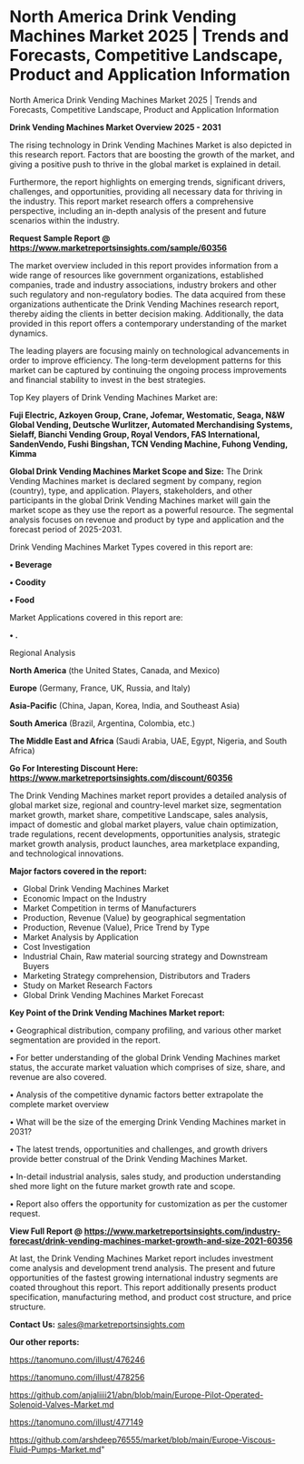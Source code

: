 # North America Drink Vending Machines Market 2025 | Trends and Forecasts, Competitive Landscape, Product and Application Information
North America Drink Vending Machines Market 2025 | Trends and Forecasts, Competitive Landscape, Product and Application Information

<Strong> Drink Vending Machines Market Overview 2025 - 2031</strong>

The rising technology in Drink Vending Machines Market is also depicted in this research report. Factors that are boosting the growth of the market, and giving a positive push to thrive in the global market is explained in detail.

Furthermore, the report highlights on emerging trends, significant drivers, challenges, and opportunities, providing all necessary data for thriving in the industry. This report market research offers a comprehensive perspective, including an in-depth analysis of the present and future scenarios within the industry.

<strong>Request Sample Report @ <a href=https://www.marketreportsinsights.com/sample/60356>https://www.marketreportsinsights.com/sample/60356</a></strong>

The market overview included in this report provides information from a wide range of resources like government organizations, established companies, trade and industry associations, industry brokers and other such regulatory and non-regulatory bodies. The data acquired from these organizations authenticate the Drink Vending Machines research report, thereby aiding the clients in better decision making. Additionally, the data provided in this report offers a contemporary understanding of the market dynamics.

The leading players are focusing mainly on technological advancements in order to improve efficiency. The long-term development patterns for this market can be captured by continuing the ongoing process improvements and financial stability to invest in the best strategies.

Top Key players of Drink Vending Machines Market are:

<strong>Fuji Electric, Azkoyen Group, Crane, Jofemar, Westomatic, Seaga, N&W Global Vending, Deutsche Wurlitzer, Automated Merchandising Systems, Sielaff, Bianchi Vending Group, Royal Vendors, FAS International, SandenVendo, Fushi Bingshan, TCN Vending Machine, Fuhong Vending, Kimma</strong>

<strong><b>Global Drink Vending Machines Market Scope and Size:</b></strong>
The Drink Vending Machines market is declared segment by company, region (country), type, and application. Players, stakeholders, and other participants in the global Drink Vending Machines market will gain the market scope as they use the report as a powerful resource. The segmental analysis focuses on revenue and product by type and application and the forecast period of 2025-2031.

Drink Vending Machines Market Types covered in this report are:

<strong>• Beverage

• Coodity

• Food</strong>

Market Applications covered in this report are:

<strong>• .</strong> 

Regional Analysis

<strong>North America</strong> (the United States, Canada, and Mexico)

<strong>Europe</strong> (Germany, France, UK, Russia, and Italy)

<strong>Asia-Pacific</strong> (China, Japan, Korea, India, and Southeast Asia)

<strong>South America</strong> (Brazil, Argentina, Colombia, etc.)

<strong>The Middle East and Africa</strong> (Saudi Arabia, UAE, Egypt, Nigeria, and South Africa)

<strong>Go For Interesting Discount Here: <a href=https://www.marketreportsinsights.com/discount/60356>https://www.marketreportsinsights.com/discount/60356</a></strong>

The Drink Vending Machines market report provides a detailed analysis of global market size, regional and country-level market size, segmentation market growth, market share, competitive Landscape, sales analysis, impact of domestic and global market players, value chain optimization, trade regulations, recent developments, opportunities analysis, strategic market growth analysis, product launches, area marketplace expanding, and technological innovations.

<strong><b>Major factors covered in the report:</b></strong>
<ul>
  <li>Global Drink Vending Machines Market </li>
  <li>Economic Impact on the Industry</li>
  <li>Market Competition in terms of Manufacturers</li>
  <li>Production, Revenue (Value) by geographical segmentation</li>
  <li>Production, Revenue (Value), Price Trend by Type</li>
  <li>Market Analysis by Application</li>
  <li>Cost Investigation</li>
  <li>Industrial Chain, Raw material sourcing strategy and Downstream Buyers</li>
  <li>Marketing Strategy comprehension, Distributors and Traders</li>
  <li>Study on Market Research Factors</li>
  <li>Global Drink Vending Machines Market Forecast</li>
</ul>

<strong><b>Key Point of the Drink Vending Machines Market report:</b></strong>

• Geographical distribution, company profiling, and various other market segmentation are provided in the report.

• For better understanding of the global Drink Vending Machines market status, the accurate market valuation which comprises of size, share, and revenue are also covered.

• Analysis of the competitive dynamic factors better extrapolate the complete market overview

• What will be the size of the emerging Drink Vending Machines market in 2031?

• The latest trends, opportunities and challenges, and growth drivers provide better construal of the Drink Vending Machines Market.

• In-detail industrial analysis, sales study, and production understanding shed more light on the future market growth rate and scope.

• Report also offers the opportunity for customization as per the customer request.

<strong><b>View Full Report @ <a href=https://www.marketreportsinsights.com/industry-forecast/drink-vending-machines-market-growth-and-size-2021-60356>https://www.marketreportsinsights.com/industry-forecast/drink-vending-machines-market-growth-and-size-2021-60356</a></b></strong>


At last, the Drink Vending Machines Market report includes investment come analysis and development trend analysis. The present and future opportunities of the fastest growing international industry segments are coated throughout this report. This report additionally presents product specification, manufacturing method, and product cost structure, and price structure.

<strong>Contact Us:</strong>
sales@marketreportsinsights.com

<strong>Our other reports:</strong>

<a href=https://tanomuno.com/illust/476246>https://tanomuno.com/illust/476246</a>

<a href=https://tanomuno.com/illust/478256>https://tanomuno.com/illust/478256</a>

<a href=https://github.com/anjaliiii21/abn/blob/main/Europe-Pilot-Operated-Solenoid-Valves-Market.md>https://github.com/anjaliiii21/abn/blob/main/Europe-Pilot-Operated-Solenoid-Valves-Market.md</a>

<a href=https://tanomuno.com/illust/477149>https://tanomuno.com/illust/477149</a>

<a href=https://github.com/arshdeep76555/market/blob/main/Europe-Viscous-Fluid-Pumps-Market.md>https://github.com/arshdeep76555/market/blob/main/Europe-Viscous-Fluid-Pumps-Market.md</a>"

